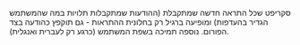 סקריפט שכל התראה חדשה שמתקבלת (ההודעות שמתקבלות תלויות במה שהמשתמש הגדיר בהעדפות) ומופיעה ברגיל רק בחלונית ההתראות - גם תוקפץ כהודעה בצד הפורום.
נוספה תמיכה בשפת המשתמש (כרגע רק לעברית ואנגלית).